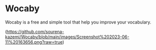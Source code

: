 # Wocaby
Wocaby is a free and simple tool that help you improve your vocabulary.

(https://github.com/sourena-kazemi/Wocaby/blob/main/images/Screenshot%202023-06-11%20163656.png?raw=true)

